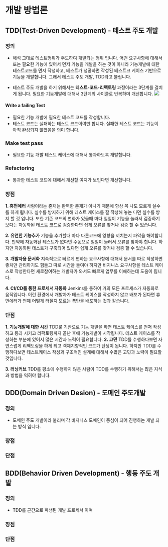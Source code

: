 # 개발 방법론

## TDD(Test-Driven Development) - 테스트 주도 개발
### 정의
- 해석 그대로 테스트행위가 주도하여 개발되는 행위 입니다.
어떤 요구사항에 대해서 또는 필요한 기능에 있어서 먼저 기능을 개발을 하는 것이 아니라 기능개발에 대한 테스트코드를 먼저 작성하고, 테스트가 성공하면 작성된 테스트크 케이스 기반으로 기능을 개발합니다. 그래서 테스트 주도 개발, TDD라고 불립니다.

- 테스트 주도 개발을 하기 위해서는 **테스트-코드-리팩토링** 과정이라는 3단계를 걸치게 됩니다. 필요한 기능개발에 대해서 3단계의 사이클로 반복하며 개선합니다.
![](https://velog.velcdn.com/images/hong-brother/post/a98d029d-017f-4759-9e98-23f0e73ab1c1/image.png)

#### Write a failing Test
- 필요한 기능 개발에 필요한 테스트 코드를 작성합니다. 
- 테스트 코드는 실패하는 테스트 코드이여만 합니다. 실패한 테스트 코드는 기능이 아직 완성되지 않았음을 의미 합니다.

### Make test pass
- 필요한 기능 개발 테스트 케이스에 대해서 통과하도록 개발합니다.

### Refactoring
- 통과한 테스트 코드에 대해서 개선할 여지가 보인다면 개선합니다.


### 장점
**1. 휴먼에러**
사람이라는 존재는 완벽한 존재가 아니기 때문에 항상 꼭 나도 모르게 실수를 하게 됩니다. 실수를 방지하기 위해 테스트 케이스를 잘 작성해 놓는 다면 실수를 방지 할 것 입니다. 또한 기존 코드의 변화가 있을때 마다 일일이 기능을 눌러서 검증하기 보다는 자동화된 테스트 코드로 검증한다면 쉽게 오류를 찾거나 검증 할 수 있습니다.

**2. 유연한 기능추가**
기능을 추가할때 마다 다른코드에 영향을 끼치는지 파악을 해야합니다. 만약에 자동화된 테스트가 없다면 수동으로 일일이 눌러서 오류를 찾아야 합니다. 하지만 자동화된 테스트가 구축되어 있다면 쉽게 오류를 찾거나 검증 할 수 있습니다.

**3. 개발자용 문서화**
지속적으로 빠르게 변하는 요구사항에 대해서 문서를 따로 작성하면 좋치만 관리하기도 힘들고 따로 시간을 들여야 하지만 비지니스 요구사항을 테스트 케이스로 작성한다면 새로참여하는 개발자가 와서도 빠르게 업무를 이해하는데 도움이 됩니다.

**4. CI/CD를 통한 프로세서 자동화**
Jenkins를 통하여 거의 모든 프로세스가 자동화로 움직입니다. 이런 환경에서 개발자가 테스트 케이스를 작성하지 않고 배포가 된다면 휴먼에러가 언제 어떻게 터질지 모르는 폭탄을 배포하는 것과 같습니다.

### 단점
**1. 기능개발에 대한 시간**
TDD룰 기반으로 기능 개발을 하면 테스트 케이스를 먼저 작성하고 통과 시키고 리팩토링까지 끝난 후에 기능개발이 시작됩니다.
테스트 케이스를 작성하는 부분에 있어서 많은 시간과 노력이 필요합니다.
**2. 고민**
TDD를 수행하다보면 자연스럽게 리팩토링을 하게 되고 객체지향적인 코드가 탄생이 됩니다. 하지만 TDD를 수행하다보면 테스트케이스 작성과 구조적인 설계에 대해서 수많은 고민과 노력이 필요할 것입니다.

**3. 러닝커브**
TDD를 평소에 수행하지 않은 사람이 TDD를 수행하기 위해서는 많은 지식과 방법을 익혀야 합니다.

## DDD(Domain Driven Desion) - 도메인 주도개발
### 정의
- 도메인 주도 개발이라 불리며 각 비지니스 도메인이 중심이 되어 진행하는 개발 되는 방식 입니다. 

### 장점

### 단점


## BDD(Behavior Driven Development) - 행동 주도 개발
### 정의
- TDD를 근간으로 파생된 개발 프로세서 이며 
### 장점
### 단점

